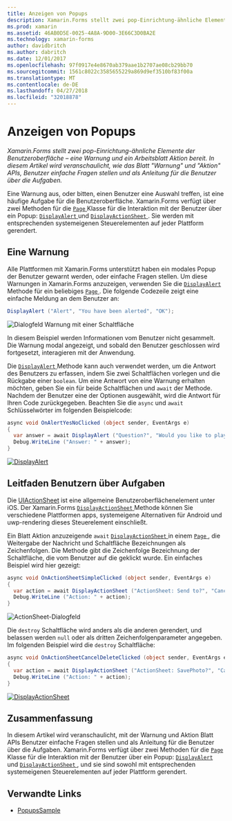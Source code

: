 ```yaml
---
title: Anzeigen von Popups
description: Xamarin.Forms stellt zwei pop-Einrichtung-ähnliche Elemente der Benutzeroberfläche – eine Warnung und ein Arbeitsblatt Aktion bereit. In diesem Artikel wird veranschaulicht, wie das Blatt "Warnung" und "Aktion" APIs, Benutzer einfache Fragen stellen und als Anleitung für die Benutzer über die Aufgaben.
ms.prod: xamarin
ms.assetid: 46AB0D5E-0025-4A8A-9D00-3E66C3D0BA2E
ms.technology: xamarin-forms
author: davidbritch
ms.author: dabritch
ms.date: 12/01/2017
ms.openlocfilehash: 97f0917e4e8670ab379aae1b2707ae08cb29bb70
ms.sourcegitcommit: 1561c8022c3585655229a869d9ef3510bf83f00a
ms.translationtype: MT
ms.contentlocale: de-DE
ms.lasthandoff: 04/27/2018
ms.locfileid: "32018878"
---
```

# <a name="displaying-pop-ups"></a>Anzeigen von Popups

_Xamarin.Forms stellt zwei pop-Einrichtung-ähnliche Elemente der Benutzeroberfläche – eine Warnung und ein Arbeitsblatt Aktion bereit. In diesem Artikel wird veranschaulicht, wie das Blatt "Warnung" und "Aktion" APIs, Benutzer einfache Fragen stellen und als Anleitung für die Benutzer über die Aufgaben._

Eine Warnung aus, oder bitten, einen Benutzer eine Auswahl treffen, ist eine häufige Aufgabe für die Benutzeroberfläche. Xamarin.Forms verfügt über zwei Methoden für die [ `Page` ](https://developer.xamarin.com/api/type/Xamarin.Forms.Page/) Klasse für die Interaktion mit der Benutzer über ein Popup: [ `DisplayAlert` ](https://developer.xamarin.com/api/member/Xamarin.Forms.Page.DisplayAlert(System.String,System.String,System.String)/) und [ `DisplayActionSheet` ](https://developer.xamarin.com/api/member/Xamarin.Forms.Page.DisplayActionSheet(System.String,System.String,System.String,System.String[])/). Sie werden mit entsprechenden systemeigenen Steuerelementen auf jeder Plattform gerendert.

## <a name="displaying-an-alert"></a>Eine Warnung

Alle Plattformen mit Xamarin.Forms unterstützt haben ein modales Popup der Benutzer gewarnt werden, oder einfache Fragen stellen. Um diese Warnungen in Xamarin.Forms anzuzeigen, verwenden Sie die [ `DisplayAlert` ](https://developer.xamarin.com/api/member/Xamarin.Forms.Page.DisplayAlert(System.String,System.String,System.String)/) Methode für ein beliebiges [ `Page` ](https://developer.xamarin.com/api/type/Xamarin.Forms.Page/). Die folgende Codezeile zeigt eine einfache Meldung an dem Benutzer an:

```csharp
DisplayAlert ("Alert", "You have been alerted", "OK");
```

![](pop-ups-images/alert.png "Dialogfeld Warnung mit einer Schaltfläche")

In diesem Beispiel werden Informationen vom Benutzer nicht gesammelt. Die Warnung modal angezeigt, und sobald den Benutzer geschlossen wird fortgesetzt, interagieren mit der Anwendung.

Die [ `DisplayAlert` ](https://developer.xamarin.com/api/member/Xamarin.Forms.Page.DisplayAlert(System.String,System.String,System.String)/) Methode kann auch verwendet werden, um die Antwort des Benutzers zu erfassen, indem Sie zwei Schaltflächen vorlegen und die Rückgabe einer `boolean`. Um eine Antwort von eine Warnung erhalten möchten, geben Sie ein für beide Schaltflächen und `await` der Methode. Nachdem der Benutzer eine der Optionen ausgewählt, wird die Antwort für Ihren Code zurückgegeben. Beachten Sie die `async` und `await` Schlüsselwörter im folgenden Beispielcode:

```csharp
async void OnAlertYesNoClicked (object sender, EventArgs e)
{
  var answer = await DisplayAlert ("Question?", "Would you like to play a game", "Yes", "No");
  Debug.WriteLine ("Answer: " + answer);
}
```

[![DisplayAlert](pop-ups-images/alert2-sml.png "Warnung Dialog mit zwei Schaltflächen")](pop-ups-images/alert2.png#lightbox "Warnung Dialog mit zwei Schaltflächen")

## <a name="guiding-users-through-tasks"></a>Leitfaden Benutzern über Aufgaben

Die [UIActionSheet](https://developer.apple.com/library/ios/documentation/uikit/reference/uiactionsheet_class/Reference/Reference.html) ist eine allgemeine Benutzeroberflächenelement unter iOS. Der Xamarin.Forms [ `DisplayActionSheet` ](https://developer.xamarin.com/api/member/Xamarin.Forms.Page.DisplayActionSheet(System.String,System.String,System.String,System.String[])/) Methode können Sie verschiedene Plattformen apps, systemeigene Alternativen für Android und uwp-rendering dieses Steuerelement einschließt.

Ein Blatt Aktion anzuzeigende `await` [ `DisplayActionSheet` ](https://developer.xamarin.com/api/member/Xamarin.Forms.Page.DisplayActionSheet(System.String,System.String,System.String,System.String[])/) in einem [ `Page` ](https://developer.xamarin.com/api/type/Xamarin.Forms.Page/), die Weitergabe der Nachricht und Schaltfläche Bezeichnungen als Zeichenfolgen. Die Methode gibt die Zeichenfolge Bezeichnung der Schaltfläche, die vom Benutzer auf die geklickt wurde. Ein einfaches Beispiel wird hier gezeigt:

```csharp
async void OnActionSheetSimpleClicked (object sender, EventArgs e)
{
  var action = await DisplayActionSheet ("ActionSheet: Send to?", "Cancel", null, "Email", "Twitter", "Facebook");
  Debug.WriteLine ("Action: " + action);
}
```

![](pop-ups-images/action.png "ActionSheet-Dialogfeld")

Die `destroy` Schaltfläche wird anders als die anderen gerendert, und belassen werden `null` oder als dritten Zeichenfolgenparameter angegeben. Im folgenden Beispiel wird die `destroy` Schaltfläche:

```csharp
async void OnActionSheetCancelDeleteClicked (object sender, EventArgs e)
{
  var action = await DisplayActionSheet ("ActionSheet: SavePhoto?", "Cancel", "Delete", "Photo Roll", "Email");
  Debug.WriteLine ("Action: " + action);
}
```

[![DisplayActionSheet](pop-ups-images/action2-sml.png "Aktion Eigenschaftenblatt-Dialogfeld mit der Schaltfläche \"löschen\"")](pop-ups-images/action2.png#lightbox "Aktion Eigenschaftenblatt-Dialogfeld mit der Schaltfläche \"löschen\"")

## <a name="summary"></a>Zusammenfassung

In diesem Artikel wird veranschaulicht, mit der Warnung und Aktion Blatt APIs Benutzer einfache Fragen stellen und als Anleitung für die Benutzer über die Aufgaben. Xamarin.Forms verfügt über zwei Methoden für die [ `Page` ](https://developer.xamarin.com/api/type/Xamarin.Forms.Page/) Klasse für die Interaktion mit der Benutzer über ein Popup: [ `DisplayAlert` ](https://developer.xamarin.com/api/member/Xamarin.Forms.Page.DisplayAlert(System.String,System.String,System.String)/) und [ `DisplayActionSheet` ](https://developer.xamarin.com/api/member/Xamarin.Forms.Page.DisplayActionSheet(System.String,System.String,System.String,System.String[])/), und sie sind sowohl mit entsprechenden systemeigenen Steuerelementen auf jeder Plattform gerendert.



## <a name="related-links"></a>Verwandte Links

- [PopupsSample](https://developer.xamarin.com/samples/xamarin-forms/Navigation/Pop-ups/)
